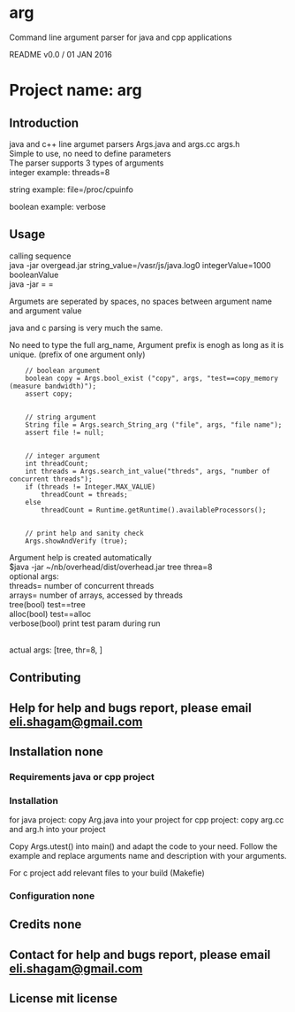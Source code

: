 # arg
Command line argument parser for java and cpp applications


README v0.0 / 01 JAN 2016

# Project name:  arg

## Introduction

java and c++  line argumet parsers  Args.java  and args.cc args.h
 <br />
Simple to use, no need to define parameters
 <br />
The parser supports 3 types of arguments
 <br />
integer     example:   threads=8

string      example:   file=/proc/cpuinfo

boolean     example:   verbose


## Usage

calling sequence
 <br />
java -jar overgead.jar   string_value=/vasr/js/java.log0   integerValue=1000  booleanValue
 <br />
java -jar <programName>  <stringName>=<strngValue>    <integerName>=<nuericValue>   <booleanName>

Argumets are seperated by spaces, no spaces between argument name and argument value

java and c parsing is very much the same.

No need to type the full arg_name, Argument prefix is  enogh as long as it is unique.
(prefix of one argument only)

        // boolean argument
        boolean copy = Args.bool_exist ("copy", args, "test==copy_memory (measure bandwidth)");
        assert copy;


        // string argument
        String file = Args.search_String_arg ("file", args, "file name");
        assert file != null;


        // integer argument 
        int threadCount;
        int threads = Args.search_int_value("threds", args, "number of concurrent threads");
        if (threads != Integer.MAX_VALUE)
            threadCount = threads;
        else
            threadCount = Runtime.getRuntime().availableProcessors();


        // print help and sanity check 
        Args.showAndVerify (true);


Argument help is created automatically
<br />$java -jar ~/nb/overhead/dist/overhead.jar   tree  threa=8
<br />optional args:
<br />threads=<integer>           number of concurrent threads
<br />arrays=<integer>            number of arrays, accessed by threads
<br />tree(bool)                  test==tree
<br />alloc(bool)                 test==alloc
<br />verbose(bool)               print test param during run

<br />actual args:  [tree, thr=8, ]


## Contributing


## Help              for help and bugs report, please email eli.shagam@gmail.com

## Installation      none

### Requirements     java or cpp project

### Installation

for java project:  copy Arg.java into your project
for cpp project:   copy arg.cc and arg.h into your project

Copy Args.utest()  into main()  and adapt the code to your need.
Follow the example and replace arguments name and description with your arguments.

For c project add relevant files to your build (Makefie)
 
### Configuration none

## Credits     none

## Contact     for help and bugs report, please email eli.shagam@gmail.com

## License     mit license 

